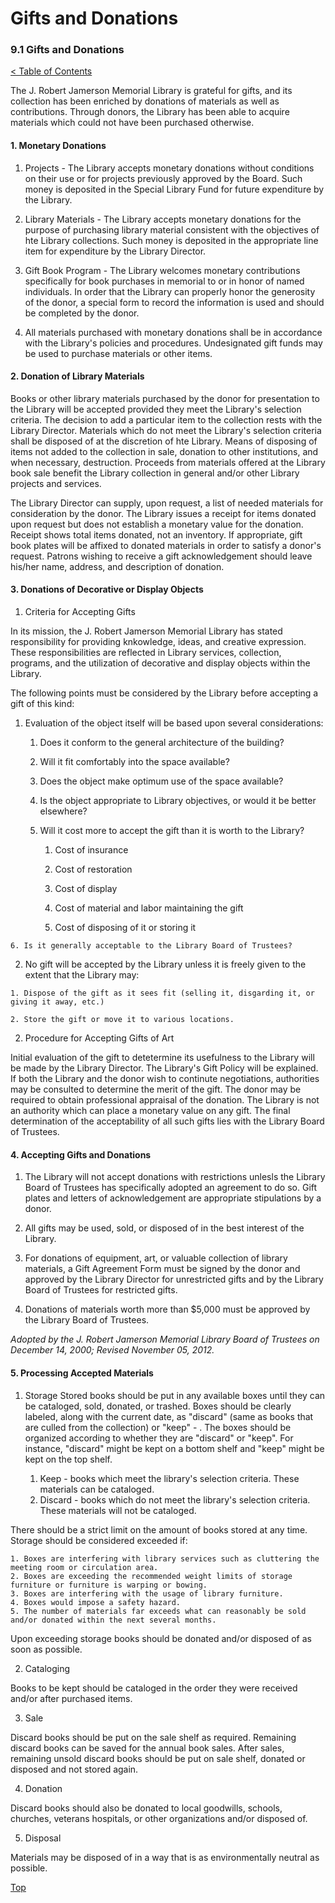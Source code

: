 [0]: ../README.md
[9.1]: gifts-and-donations.md

# Gifts and Donations
### 9.1 Gifts and Donations
[< Table of Contents][0]

The J. Robert Jamerson Memorial Library is grateful for gifts, and its collection has been enriched by donations of materials as well as contributions. Through donors, the Library has been able to acquire materials which could not have been purchased otherwise.

#### 1. Monetary Donations

1. Projects - The Library accepts monetary donations without conditions on their use or for projects previously approved by the Board. Such money is deposited in the Special Library Fund for future expenditure by the Library.

2. Library Materials - The Library accepts monetary donations for the purpose of purchasing library material consistent with the objectives of hte Library collections. Such money is deposited in the appropriate line item for expenditure by the Library Director.

3. Gift Book Program - The Library welcomes monetary contributions specifically for book purchases in memorial to or in honor of named individuals. In order that the Library can properly honor the generosity of the donor, a special form to record the information is used and should be completed by the donor.

4. All materials purchased with monetary donations shall be in accordance with the Library's policies and procedures. Undesignated gift funds may be used to purchase materials or other items.

#### 2. Donation of Library Materials

Books or other library materials purchased by the donor for presentation to the Library will be accepted provided they meet the Library's selection criteria. The decision to add a particular item to the collection rests with the Library Director. Materials which do not meet the Library's selection criteria shall be disposed of at the discretion of hte Library. Means of disposing of items not added to the collection in sale, donation to other institutions, and when necessary, destruction. Proceeds from materials offered at the Library book sale benefit the Library collection in general and/or other Library projects and services.

The Library Director can supply, upon request, a list of needed materials for consideration by the donor. The Library issues a receipt for items donated upon request but does not establish a monetary value for the donation. Receipt shows total items donated, not an inventory. If appropriate, gift book plates will be affixed to donated materials in order to satisfy a donor's request. Patrons wishing to receive a gift acknowledgement should leave his/her name, address, and description of donation.

#### 3. Donations of Decorative or Display Objects

1. Criteria for Accepting Gifts

In its mission, the J. Robert Jamerson Memorial Library has stated responsibility for providing knkowledge, ideas, and creative expression. These responsibilities are reflected in Library services, collection, programs, and the utilization of decorative and display objects within the Library.

The following points must be considered by the Library before accepting a gift of this kind:

  1. Evaluation of the object itself will be based upon several considerations:

      1. Does it conform to the general architecture of the building?

      2. Will it fit comfortably into the space available?

      3. Does the object make optimum use of the space available?

      4. Is the object appropriate to Library objectives, or would it be better elsewhere?

      5. Will it cost more to accept the gift than it is worth to the Library?

          1. Cost of insurance

          2. Cost of restoration

          3. Cost of display

          4. Cost of material and labor maintaining the gift

          5. Cost of disposing of it or storing it

    6. Is it generally acceptable to the Library Board of Trustees?

  2. No gift will be accepted by the Library unless it is freely given to the extent that the Library may:

    1. Dispose of the gift as it sees fit (selling it, disgarding it, or giving it away, etc.)

    2. Store the gift or move it to various locations.

2. Procedure for Accepting Gifts of Art

Initial evaluation of the gift to detetermine its usefulness to the Library will be made by the Library Director. The Library's Gift Policy will be explained. If both the Library and the donor wish to continute negotiations, authorities may be consulted to determine the merit of the gift. The donor may be required to obtain professional appraisal of the donation. The Library is not an authority which can place a monetary value on any gift. The final determination of the acceptability of all such gifts lies with the Library Board of Trustees.

#### 4. Accepting Gifts and Donations

1. The Library will not accept donations with restrictions unlesls the Library Board of Trustees has specifically adopted an agreement to do so. Gift plates and letters of acknowledgement are appropriate stipulations by a donor.

2. All gifts may be used, sold, or disposed of in the best interest of the Library.

3. For donations of equipment, art, or valuable collection of library materials, a Gift Agreement Form must be signed by the donor and approved by the Library Director for unrestricted gifts and by the Library Board of Trustees for restricted gifts.

4. Donations of materials worth more than $5,000 must be approved by the Library Board of Trustees.

*Adopted by the J. Robert Jamerson Memorial Library Board of Trustees on December 14, 2000; Revised November 05, 2012.*

#### 5. Processing Accepted Materials

1. Storage
Stored books should be put in any available boxes until they can be cataloged, sold, donated, or trashed. Boxes should be clearly labeled, along with the current date, as "discard" (same as books that are culled from the collection) or "keep" - . The boxes should be organized according to whether they are "discard" or "keep". For instance, "discard" might be kept on a bottom shelf and "keep" might be kept on the top shelf.

	1. Keep - books which meet the library's selection criteria. These materials can be cataloged.
	2. Discard - books which do not meet the library's selection criteria. These materials will not be cataloged.

There should be a strict limit on the amount of books stored at any time. Storage should be considered exceeded if:

	1. Boxes are interfering with library services such as cluttering the meeting room or circulation area.
	2. Boxes are exceeding the recommended weight limits of storage furniture or furniture is warping or bowing.
	3. Boxes are interfering with the usage of library furniture.
	4. Boxes would impose a safety hazard.
	5. The number of materials far exceeds what can reasonably be sold and/or donated within the next several months.

Upon exceeding storage books should be donated and/or disposed of as soon as possible.

2. Cataloging

Books to be kept should be cataloged in the order they were received and/or after purchased items.

3. Sale

Discard books should be put on the sale shelf as required. Remaining discard books can be saved for the annual book sales. After sales, remaining unsold discard books should be put on sale shelf, donated or disposed and not stored again.

4. Donation

Discard books should also be donated to local goodwills, schools, churches, veterans hospitals, or other organizations and/or disposed of.

5. Disposal

Materials may be disposed of in a way that is as environmentally neutral as possible.

[Top][9.1]
